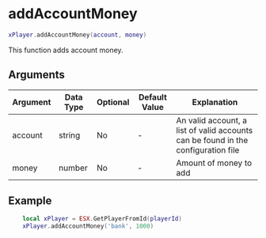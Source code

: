 # addAccountMoney

```lua
xPlayer.addAccountMoney(account, money)
```

This function adds account money.

## Arguments

| Argument | Data Type | Optional | Default Value | Explanation                                                                       |
|----------|-----------|----------|---------------|-----------------------------------------------------------------------------------|
| account  | string    | No       | -             | An valid account, a list of valid accounts can be found in the configuration file |
| money    | number    | No       | -             | Amount of money to add                                                            |

## Example

```lua
	local xPlayer = ESX.GetPlayerFromId(playerId)
	xPlayer.addAccountMoney('bank', 1000)
```
